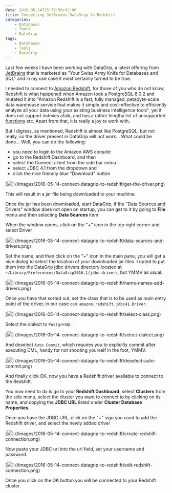 ```yaml
---
date: 2016-05-14T15:35:56+02:00
title: Connecting JetBrains DataGrip to Redshift
categories:
    - Databases
    - Tools
    - DataGrip
tags:
    - Databases
    - Tools
    - DataGrip
---
```


Last few weeks I have been working with DataGrip, a latest offering from [JetBrains][jetbrains]
that is marketed as "Your Swiss Army Knife for Databases and SQL" and in my use case
it most certainly turned to be true.

I needed to connect to [Amazon Redshift][redshift], for those of you who do not know,
Redshift is what happened when Amazon took a PostgreSQL 8.0.2 and mutated it into
"Amazon Redshift is a fast, fully managed, petabyte-scale data warehouse service
that makes it simple and cost-effective to efficiently analyze all your data using
your existing business intelligence tools", yet it does not support indexes afaik,
and has a rather lengthy list of unsupported [functions][pgfunctions] etc.
Apart from that, it is really a joy to work with.

But I digress, as mentioned, Redshift is almost like PostgreSQL, but not really,
so the driver present in DataGrip will not work... What could be done...
Well, you can do the following:

- you need to login to the Amazon AWS console
- go to the Redshift Dashboard, and then
- select the Connect client from the side bar menu
- select JDBC 4.1 from the dropdown and
- click the nice friendly blue "Download" button

[![](/images/2016-05-14-connect-datagrip-to-redshift/get-the-driver.png)]
(/images/2016-05-14-connect-datagrip-to-redshift/get-the-driver.png)

This will result in a jar file being downloaded to your machine.

Once the jar has been downloaded, start DataGrip, if the "Data Sources and Drivers" window
does not open on startup, you can get to it by going to **File** menu and then selecting
**Data Sources** item

When the window opens, click on the "+" icon in the top right corner and select Driver

[![](/images/2016-05-14-connect-datagrip-to-redshift/data-sources-and-drivers.png)]
(/images/2016-05-14-connect-datagrip-to-redshift/data-sources-and-drivers.png)

Set the name, and then click on the "+" icon in the main pane, you will get a nice
dialog to select the location of your downloaded jar files.
I opted to put them into the DataGrip jdbc drivers directory located at
`~/Library/Preferences/DataGrip2016.1/jdbc-drivers`, but YMMV as usual.

[![](/images/2016-05-14-connect-datagrip-to-redshift/name-names-add-drivers.png)]
(/images/2016-05-14-connect-datagrip-to-redshift/name-names-add-drivers.png)

Once you have that sorted out, set the class that is to be used as main entry point
of the driver, in our case `com.amazon.redshift.jdbc41.Driver`.

[![](/images/2016-05-14-connect-datagrip-to-redshift/select-class.png)]
(/images/2016-05-14-connect-datagrip-to-redshift/select-class.png)

Select the dialect to `PostgreSQL`

[![](/images/2016-05-14-connect-datagrip-to-redshift/select-dialect.png)]
(/images/2016-05-14-connect-datagrip-to-redshift/select-dialect.png)

And deselect `Auto Commit`, which requires you to explicitly commit after executing DML,
handy for not shooting yourself in the foot, YMMV.

[![](/images/2016-05-14-connect-datagrip-to-redshift/deselect-auto-commit.png)]
(/images/2016-05-14-connect-datagrip-to-redshift/deselect-auto-commit.png)

And finally click OK, now you have a Redshift driver available to connect to the Redshift.

You now need to do is go to your **Redshift Dashboard**, select **Clusters** from the side menu,
select the cluster you want to connect to by clicking on its name, and copying the **JDBC URL**
listed under **Cluster Database Properties**.

Once you have the JDBC URL, click on the "+" sign you used to add the Redshift driver, and select
the newly added driver

[![](/images/2016-05-14-connect-datagrip-to-redshift/create-redshift-connection.png)]
(/images/2016-05-14-connect-datagrip-to-redshift/create-redshift-connection.png)

Now paste your JDBC url into the url field, set your username and password.

[![](/images/2016-05-14-connect-datagrip-to-redshift/edit-redshift-connection.png)]
(/images/2016-05-14-connect-datagrip-to-redshift/edit-redshift-connection.png)

Once you click on the OK button you will be connected to your Redshift cluster.

[jetbrains]: https://www.jetbrains.com/datagrip/
[redshift]: https://aws.amazon.com/documentation/redshift/
[pgfunctions]: http://docs.aws.amazon.com/redshift/latest/dg/c_unsupported-postgresql-functions.html
